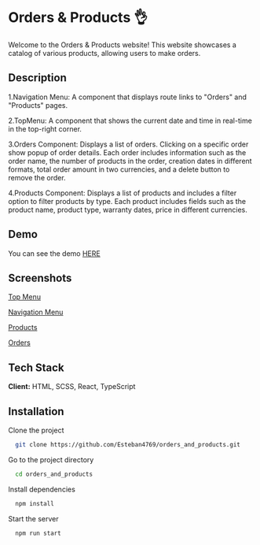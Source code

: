 # Orders & Products 👌


Welcome to the Orders & Products website! This website showcases a catalog of various products, allowing users to make orders.

## Description

1.Navigation Menu: A component that displays route links to "Orders" and "Products" pages.

2.TopMenu: A component that shows the current date and time in real-time in the top-right corner.

3.Orders Component: Displays a list of orders. Clicking on a specific order show popup of order details. Each order includes information such as the order name, the number of products in the order, creation dates in different formats, total order amount in two currencies, and a delete button to remove the order.

4.Products Component: Displays a list of products and includes a filter option to filter products by type. Each product includes fields such as the product name, product type, warranty dates, price in different currencies.

## Demo

You can see the demo [HERE](https://esteban4769.github.io/orders_and_products/)

## Screenshots

[Top Menu](https://prnt.sc/4PT3f-qj6qi2)

[Navigation Menu](https://prnt.sc/YbCm4KEl6DRi)

[Products](https://prnt.sc/HS0Gosjok5Up)

[Orders](https://prnt.sc/nRRoGT0Spi0B)


## Tech Stack

**Client:** HTML, SCSS, React, TypeScript

## Installation

Clone the project

```bash
  git clone https://github.com/Esteban4769/orders_and_products.git
```

Go to the project directory

```bash
  cd orders_and_products
```

Install dependencies

```bash
  npm install
```

Start the server

```bash
  npm run start
```
